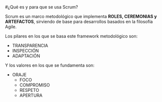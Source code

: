 #¿Qué es y para que se usa Scrum?

Scrum es un marco metodológico que implementa **ROLES, CEREMONIAS y ARTEFACTOS**, sirviendo de base para desarrollos
basados en la filosofía Agile.

Los pilares en los que se basa este framework metodológico son:

- TRANSPARENCIA
- INSPECCIÓN
- ADAPTACIÓN


Y los valores en los que se fundamenta son:

  - ORAJE
    - FOCO
    - COMPROMISO
    - RESPETO
    - APERTURA
